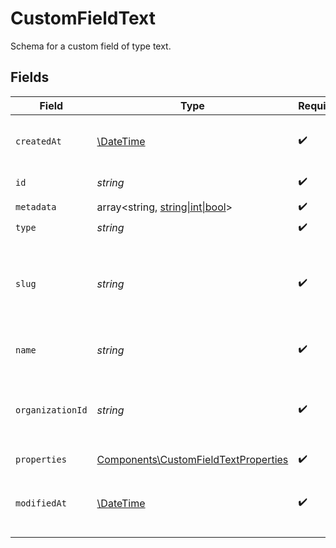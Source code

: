 # CustomFieldText

Schema for a custom field of type text.


## Fields

| Field                                                                                        | Type                                                                                         | Required                                                                                     | Description                                                                                  | Example                                                                                      |
| -------------------------------------------------------------------------------------------- | -------------------------------------------------------------------------------------------- | -------------------------------------------------------------------------------------------- | -------------------------------------------------------------------------------------------- | -------------------------------------------------------------------------------------------- |
| `createdAt`                                                                                  | [\DateTime](https://www.php.net/manual/en/class.datetime.php)                                | :heavy_check_mark:                                                                           | Creation timestamp of the object.                                                            |                                                                                              |
| `id`                                                                                         | *string*                                                                                     | :heavy_check_mark:                                                                           | The ID of the object.                                                                        |                                                                                              |
| `metadata`                                                                                   | array<string, [string\|int\|bool](../../Models/Components/CustomFieldTextMetadata.md)>       | :heavy_check_mark:                                                                           | N/A                                                                                          |                                                                                              |
| `type`                                                                                       | *string*                                                                                     | :heavy_check_mark:                                                                           | N/A                                                                                          |                                                                                              |
| `slug`                                                                                       | *string*                                                                                     | :heavy_check_mark:                                                                           | Identifier of the custom field. It'll be used as key when storing the value.                 |                                                                                              |
| `name`                                                                                       | *string*                                                                                     | :heavy_check_mark:                                                                           | Name of the custom field.                                                                    |                                                                                              |
| `organizationId`                                                                             | *string*                                                                                     | :heavy_check_mark:                                                                           | The ID of the organization owning the custom field.                                          | 1dbfc517-0bbf-4301-9ba8-555ca42b9737                                                         |
| `properties`                                                                                 | [Components\CustomFieldTextProperties](../../Models/Components/CustomFieldTextProperties.md) | :heavy_check_mark:                                                                           | N/A                                                                                          |                                                                                              |
| `modifiedAt`                                                                                 | [\DateTime](https://www.php.net/manual/en/class.datetime.php)                                | :heavy_check_mark:                                                                           | Last modification timestamp of the object.                                                   |                                                                                              |